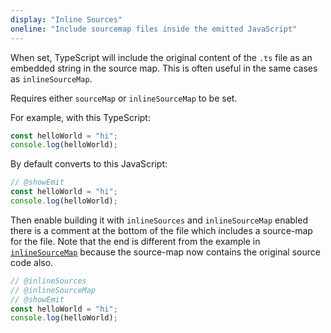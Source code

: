 ```yaml
---
display: "Inline Sources"
oneline: "Include sourcemap files inside the emitted JavaScript"
---
```


When set, TypeScript will include the original content of the `.ts` file as an embedded string in the source map.
This is often useful in the same cases as `inlineSourceMap`.

Requires either `sourceMap` or `inlineSourceMap` to be set.

For example, with this TypeScript:

```ts twoslash
const helloWorld = "hi";
console.log(helloWorld);
```

By default converts to this JavaScript:

```ts twoslasher
// @showEmit
const helloWorld = "hi";
console.log(helloWorld);
```

Then enable building it with `inlineSources` and `inlineSourceMap` enabled there is a comment at the bottom of the file which includes
a source-map for the file.
Note that the end is different from the example in [`inlineSourceMap`](#inlineSourceMap) because the source-map now contains the original source code also.

```ts twoslasher
// @inlineSources
// @inlineSourceMap
// @showEmit
const helloWorld = "hi";
console.log(helloWorld);
```
